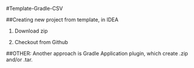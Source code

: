 #Template-Gradle-CSV


##Creating new project from template, in IDEA
1. Download zip


2. Checkout from Github







##OTHER:
Another approach is Gradle Application plugin, which create .zip and/or .tar.
